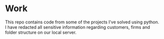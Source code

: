 # Work
This repo contains code from some of the projects I've solved using python. I have redacted all sensitive information regarding customers, firms and folder structure on our local server.
